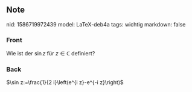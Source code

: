 ## Note
nid: 1586719972439
model: LaTeX-deb4a
tags: wichtig
markdown: false

### Front
Wie ist der $\sin z$ für $z \in \mathbb{C}$ definiert?

### Back
$\sin z:=\frac{1}{2 i}\left(e^{i z}-e^{-i z}\right)$
